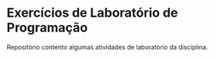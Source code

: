 # Exercícios de Laboratório de Programação

Repositório contento algumas atividades de laboratório da disciplina.